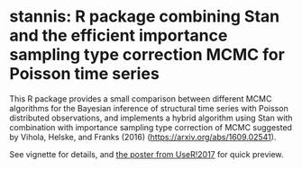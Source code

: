 # stannis: R package combining Stan and the efficient importance sampling type correction MCMC for Poisson time series

This R package provides a small comparison between different MCMC algorithms for the Bayesian inference of structural time series with Poisson distributed observations, and implements a hybrid algorithm using Stan with combination with importance sampling type correction of MCMC suggested by Vihola, Helske, and Franks (2016) (https://arxiv.org/abs/1609.02541).

See vignette for details, and [the poster from UseR!2017](https://github.com/helske/stannis/blob/master/stannis.pdf) for quick preview.
